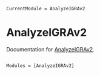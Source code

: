 ```@meta
CurrentModule = AnalyzeIGRAv2
```

# AnalyzeIGRAv2

Documentation for [AnalyzeIGRAv2](https://github.com/natgeo-wong/AnalyzeIGRAv2.jl).

```@index
```

```@autodocs
Modules = [AnalyzeIGRAv2]
```
